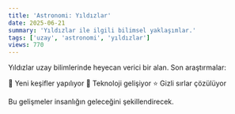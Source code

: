 ```yaml
---
title: 'Astronomi: Yıldızlar'
date: 2025-06-21
summary: 'Yıldızlar ile ilgili bilimsel yaklaşımlar.'
tags: ['uzay', 'astronomi', 'yıldızlar']
views: 770
---
```


Yıldızlar uzay bilimlerinde heyecan verici bir alan. Son araştırmalar:

🚀 Yeni keşifler yapılıyor
🌌 Teknoloji gelişiyor
⭐ Gizli sırlar çözülüyor

Bu gelişmeler insanlığın geleceğini şekillendirecek.